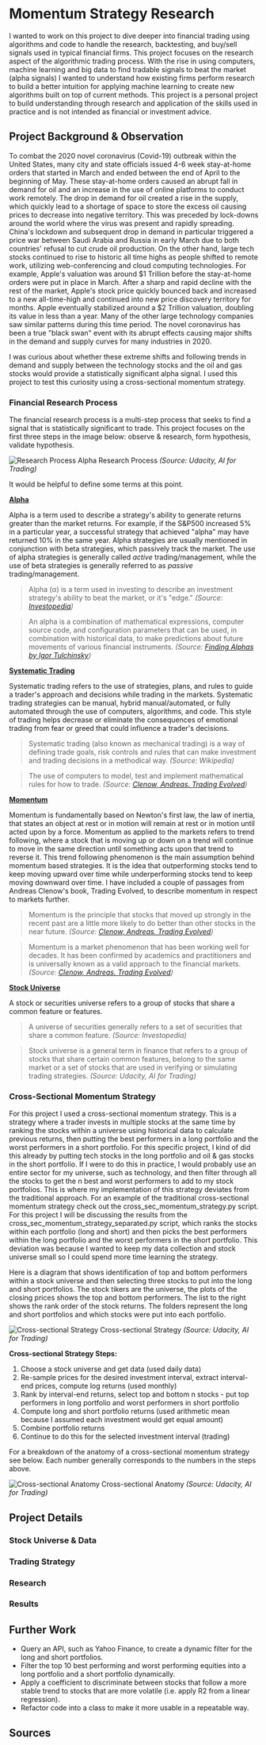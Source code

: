 # Momentum Strategy Research

I wanted to work on this project to dive deeper into financial trading using algorithms and code to handle the research, backtesting, and buy/sell signals used in typical financial firms. This project focuses on the research aspect of the algorithmic trading process. With the rise in using computers, machine learning and big data to find tradable signals to beat the market (alpha signals) I wanted to understand how existing firms perform research to build a better intuition for applying machine learning to create new algorithms built on top of current methods. This project is a personal project to build understanding through research and application of the skills used in practice and is not intended as financial or investment advice.

## Project Background & Observation
To combat the 2020 novel coronavirus (Covid-19) outbreak within the United States, many city and state officials issued 4-6 week stay-at-home orders that started in March and ended between the end of April to the beginning of May. These stay-at-home orders caused an abrupt fall in demand for oil and an increase in the use of online platforms to conduct work remotely. The drop in demand for oil created a rise in the supply, which quickly lead to a shortage of space to store the excess oil causing prices to decrease into negative territory. This was preceded by lock-downs around the world where the virus was present and rapidly spreading. China's lockdown and subsequent drop in demand in particular triggered a price war between Saudi Arabia and Russia in early March due to both countries' refusal to cut crude oil production. On the other hand, large tech stocks continued to rise to historic all time highs as people shifted to remote work, utilizing web-conferencing and cloud computing technologies. For example, Apple's valuation was around $1 Trillion before the stay-at-home orders were put in place in March. After a sharp and rapid decline with the rest of the market, Apple's stock price quickly bounced back and increased to a new all-time-high and continued into new price discovery territory for months. Apple eventually stabilized around a $2 Trillion valuation, doubling its value in less than a year. Many of the other large technology companies saw similar patterns during this time period. The novel coronavirus has been a true "black swan" event with its abrupt effects causing major shifts in the demand and supply curves for many industries in 2020.

I was curious about whether these extreme shifts and following trends in demand and supply between the technology stocks and the oil and gas stocks would provide a statistically significant alpha signal. I used this project to test this curiosity using a cross-sectional momentum strategy.

### Financial Research Process

The financial research process is a multi-step process that seeks to find a signal that is statistically significant to trade. This project focuses on the first three steps in the image below: observe & research, form hypothesis, validate hypothesis.

![Research Process](images/a_alpha_research_process.png)
Alpha Research Process *(Source: Udacity, AI for Trading)*


It would be helpful to define some terms at this point.

[**Alpha**](https://www.investopedia.com/terms/a/alpha.asp)

Alpha is a term used to describe a strategy's ability to generate returns greater than the market returns. For example, if the S&P500 increased 5% in a particular year, a successful strategy that achieved "alpha" may have returned 10% in the same year. Alpha strategies are usually mentioned in conjunction with beta strategies, which passively track the market. The use of alpha strategies is generally called *active* trading/management, while the use of beta strategies is generally referred to as *passive* trading/management.

> Alpha (α) is a term used in investing to describe an investment strategy's ability to beat the market, or it's "edge." *(Source: [Investopedia](https://www.investopedia.com/terms/a/alpha.asp))*

> An alpha is a combination of mathematical expressions, computer source code, and
configuration parameters that can be used, in combination with historical data, to make
predictions about future movements of various financial instruments. *(Source: [Finding Alphas by Igor Tulchinsky](https://www.amazon.com/dp/B014SX8LX2/ref=dp-kindle-redirect?_encoding=UTF8&btkr=1))*

[**Systematic Trading**](https://en.wikipedia.org/wiki/Systematic_trading)

Systematic trading refers to the use of strategies, plans, and rules to guide a trader's approach and decisions while trading in the markets. Systematic trading strategies can be manual, hybrid manual/automated, or fully automated through the use of computers, algorithms, and code. This style of trading helps decrease or eliminate the consequences of emotional trading from fear or greed that could influence a trader's decisions.

> Systematic trading (also known as mechanical trading) is a way of defining trade goals, risk controls and rules that can make investment and trading decisions in a methodical way. *(Source: Wikipedia)*

> The use of computers to model, test and implement mathematical rules for how to trade. *(Source: [Clenow, Andreas. Trading Evolved](https://www.amazon.com/Trading-Evolved-Anyone-Killer-Strategies/dp/109198378X))*

[**Momentum**](https://www.investopedia.com/terms/m/momentum.asp)

Momentum is fundamentally based on Newton's first law, the law of inertia, that states an object at rest or in motion will remain at rest or in motion until acted upon by a force. Momentum as applied to the markets refers to trend following, where a stock that is moving up or down on a trend will continue to move in the same direction until something acts upon that trend to reverse it. This trend following phenomenon is the main assumption behind momentum based strategies. It is the idea that outperforming stocks tend to keep moving upward over time while underperforming stocks tend to keep moving downward over time. I have included a couple of passages from Andreas Clenow's book, Trading Evolved, to describe momentum in respect to markets further.

> Momentum is the principle that stocks that moved up strongly in the recent past are a little more likely to do better than other stocks in the near future. *(Source: [Clenow, Andreas. Trading Evolved](https://www.amazon.com/Trading-Evolved-Anyone-Killer-Strategies/dp/109198378X))*

> Momentum is a market phenomenon that has been working well for decades. It has been confirmed by academics and practitioners and is universally known as a valid approach to the financial markets. *(Source: [Clenow, Andreas. Trading Evolved](https://www.amazon.com/Trading-Evolved-Anyone-Killer-Strategies/dp/109198378X))*

[**Stock Universe**](https://www.investopedia.com/terms/u/universeofsecurities.asp#:~:text=A%20universe%20of%20securities%20generally,parameters%20for%20a%20managed%20fund.)

A stock or securities universe refers to a group of stocks that share a common feature or features.

> A universe of securities generally refers to a set of securities that share a common feature. *(Source: Investopedia)*

> Stock universe is a general term in finance that refers to a group of stocks that share certain common features, belong to the same market or a set of stocks that are used in verifying or simulating trading strategies. *(Source: Udacity, AI for Trading)*


### Cross-Sectional Momentum Strategy

For this project I used a cross-sectional momentum strategy. This is a strategy where a trader invests in multiple stocks at the same time by ranking the stocks within a universe using historical data to calculate previous returns, then putting the best performers in a long portfolio and the worst performers in a short portfolio. For this specific project, I kind of did this already by putting tech stocks in the long portfolio and oil & gas stocks in the short portfolio. If I were to do this in practice, I would probably use an entire sector for my universe, such as technology, and then filter through all the stocks to get the n best and worst performers to add to my stock portfolios. This is where my implementation of this strategy deviates from the traditional approach. For an example of the traditional cross-sectional momentum strategy check out the cross_sec_momentum_strategy.py script. For this project I will be discussing the results from the cross_sec_momentum_strategy_separated.py script, which ranks the stocks within each portfolio (long and short) and then picks the best performers within the long portfolio and the worst performers in the short portfolio. This deviation was because I wanted to keep my data collection and stock universe small so I could spend more time learning the strategy.

Here is a diagram that shows identification of top and bottom performers within a stock universe and then selecting three stocks to put into the long and short portfolios. The stock tikers are the universe, the plots of the closing prices shows the top and bottom performers. The list to the right shows the rank order of the stock returns. The folders represent the long and short portfolios and which stocks were put into each portfolio.

![Cross-sectional Strategy](images/a_cross-sectional_strategy.png)
Cross-sectional Strategy *(Source: Udacity, AI for Trading)*

**Cross-sectional Strategy Steps:**
1. Choose a stock universe and get data (used daily data)
2. Re-sample prices for the desired investment interval, extract interval-end prices, compute log returns (used monthly)
3. Rank by interval-end returns, select top and bottom n stocks - put top performers in long portfolio and worst performers in short portfolio
4. Compute long and short portfolio returns (used arithmetic mean because I assumed each investment would get equal amount)
5. Combine portfolio returns
6. Continue to do this for the selected investment interval (trading)

For a breakdown of the anatomy of a cross-sectional momentum strategy see below. Each number generally corresponds to the numbers in the steps above.

![Cross-sectional Anatomy](images/a_anatomy_cross_sectional_strategy.png)
Cross-sectional Anatomy *(Source: Udacity, AI for Trading)*


## Project Details

### Stock Universe & Data



### Trading Strategy


### Research


### Results



## Further Work
- Query an API, such as Yahoo Finance, to create a dynamic filter for the long and short portfolios.
- Filter the top 10 best performing and worst performing equities into a long portfolio and a short portfolio dynamically.
- Apply a coefficient to discriminate between stocks that follow a more stable trend to stocks that are more volatile (i.e. apply R2 from a linear regression).
- Refactor code into a class to make it more usable in a repeatable way.


## Sources
